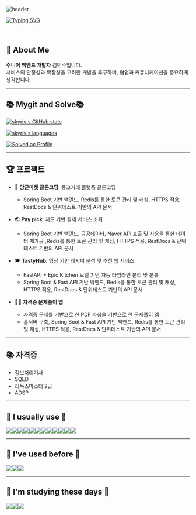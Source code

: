 ![header](https://capsule-render.vercel.app/api?type=waving&color=6994CDEE&text=&animation=twinkling&height=80)

[![Typing SVG](https://readme-typing-svg.demolab.com?font=Alkatra&weight=500&size=45&duration=4000&pause=3&color=6994CDEE&center=false&vCenter=false&multiline=true&repeat=true&width=1000&height=100&lines=Hi!%20Skyriv's%20GitHub%20)](https://git.io/typing-svg)

<div align="left">
<br>

## 👋 About Me

**주니어 백엔드 개발자** 김민수입니다.  
서비스의 안정성과 확장성을 고려한 개발을 추구하며, 협업과 커뮤니케이션을 중요하게 생각합니다.


---

## 📚 Mygit and Solve📚

[![skyriv's GitHub stats](https://github-readme-stats.vercel.app/api?username=skyriv213&theme=transparent&hide_border=true&count_private=true)](https://github.com/skyriv213/github-readme-stats)

[![skyriv's languages](https://github-readme-stats.vercel.app/api/top-langs/?username=skyriv213&layout=compact&theme=transparent&hide_border=true&exclude_repo=basic-data-analysis,Studyriv&langs_count=10)](https://github.com/skyriv213/github-readme-stats)

[![Solved.ac Profile](http://mazassumnida.wtf/api/v2/generate_badge?boj=ip0147)](https://solved.ac/ip0147/)

---

## 🏆 프로젝트

- 🥕 **당근마켓 클론코딩**: 중고거래 플랫폼 클론코딩
  - Spring Boot 기반 백엔드, Redis를 통한 토큰 관리 및 캐싱, HTTPS 적용, RestDocs & 단위테스트 기반의 API 문서

- 🌏 **Pay pick**: 지도 기반 결제 서비스 조회
  - Spring Boot 기반 백엔드, 공공데이터, Naver API 호출 및 사용을 통한 데이터 재가공 ,Redis를 통한 토큰 관리 및 캐싱, HTTPS 적용, RestDocs & 단위테스트 기반의 API 문서

- 🍽 **TastyHub**: 영상 기반 레시피 분석 및 추천 웹 서비스
  - FastAPI + Epic Kitchen 모델 기반 자동 타임라인 분리 및 분류
  - Spring Boot & Fast API 기반 백엔드, Redis를 통한 토큰 관리 및 캐싱, HTTPS 적용, RestDocs & 단위테스트 기반의 API 문서

- 🏃‍♂️ **자격증 문제풀이 앱**
  - 자격증 문제를 기반으로 한 PDF 파싱을 기반으로 한 문제풀이 앱
  - 홈서버 구축, Spring Boot & Fast API 기반 백엔드, Redis를 통한 토큰 관리 및 캐싱, HTTPS 적용, RestDocs & 단위테스트 기반의 API 문서

---

## 📚 자격증

- 정보처리기사
- SQLD 
- 리눅스마스터 2급
- ADSP

---

## 🔨 I usually use 🔨

<div style="display:flex; flex-direction:row;">
    <img src="https://img.shields.io/badge/Java-232F3E?style=flat-square&logo=AmazonAWS&logoColor=white"/>
    <img src="https://img.shields.io/badge/Python-232F3E?style=flat-square&logo=AmazonAWS&logoColor=white"/>
    <img src="https://img.shields.io/badge/Spring boot-232F3E?style=flat-square&logo=AmazonAWS&logoColor=white"/>
    <img src="https://img.shields.io/badge/Docker-232F3E?style=flat-square&logo=AmazonAWS&logoColor=white"/>
    <img src="https://img.shields.io/badge/MySQL-232F3E?style=flat-square&logo=AmazonAWS&logoColor=white"/>
    <img src="https://img.shields.io/badge/Redis-232F3E?style=flat-square&logo=AmazonAWS&logoColor=white"/>
    <img src="https://img.shields.io/badge/Nginx-232F3E?style=flat-square&logo=AmazonAWS&logoColor=white"/>
    <img src="https://img.shields.io/badge/Fast API-232F3E?style=flat-square&logo=AmazonAWS&logoColor=white"/>
    <img src="https://img.shields.io/badge/Git action-232F3E?style=flat-square&logo=AmazonAWS&logoColor=white"/>
    <img src="https://img.shields.io/badge/Web Socket-232F3E?style=flat-square&logo=AmazonAWS&logoColor=white"/>
    <img src="https://img.shields.io/badge/RestDocs-232F3E?style=flat-square&logo=AmazonAWS&logoColor=white"/>
    <img src="https://img.shields.io/badge/Git action-232F3E?style=flat-square&logo=AmazonAWS&logoColor=white"/>




</div>

---

## 🔨 I've used before 🔨

<div style="display:flex; flex-direction:row;">
    <img src="https://img.shields.io/badge/html-232F3E?style=flat-square&logo=AmazonAWS&logoColor=white"/>
    <img src="https://img.shields.io/badge/css-232F3E?style=flat-square&logo=AmazonAWS&logoColor=white"/>
    <img src="https://img.shields.io/badge/java script-232F3E?style=flat-square&logo=AmazonAWS&logoColor=white"/>
</div>

---

## 🔨 I'm studying these days 🔨

<div style="display:flex; flex-direction:row;">
    <img src="https://img.shields.io/badge/MSA-232F3E?style=flat-square&logo=AmazonAWS&logoColor=white"/>
    <img src="https://img.shields.io/badge/Kafka-232F3E?style=flat-square&logo=AmazonAWS&logoColor=white"/>
    <img src="https://img.shields.io/badge/k8s-232F3E?style=flat-square&logo=AmazonAWS&logoColor=white"/>

</div>

